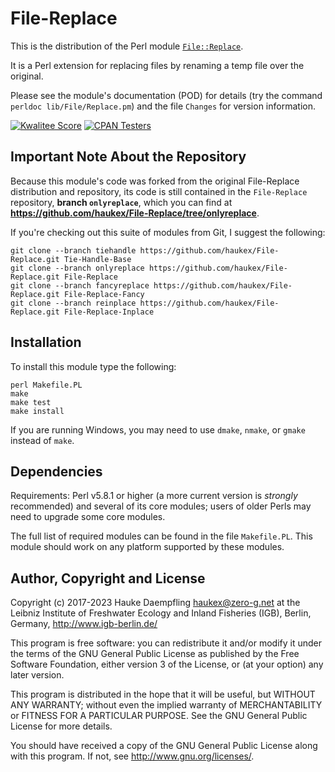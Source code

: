 File-Replace
============

This is the distribution of the Perl module
[`File::Replace`](https://metacpan.org/pod/File::Replace).

It is a Perl extension for replacing files by renaming a temp file
over the original.

Please see the module's documentation (POD) for details (try the command
`perldoc lib/File/Replace.pm`) and the file `Changes` for version
information.

[![Kwalitee Score](https://cpants.cpanauthors.org/dist/File-Replace.svg)](https://cpants.cpanauthors.org/dist/File-Replace)
[![CPAN Testers](https://haukex.github.io/my-badges/File-Replace.svg)](http://matrix.cpantesters.org/?dist=File-Replace)

Important Note About the Repository
-----------------------------------

Because this module's code was forked from the original File-Replace
distribution and repository, its code is still contained in the
`File-Replace` repository, **branch `onlyreplace`**, which you can find
at **<https://github.com/haukex/File-Replace/tree/onlyreplace>**.

If you're checking out this suite of modules from Git, I suggest the following:

	git clone --branch tiehandle https://github.com/haukex/File-Replace.git Tie-Handle-Base
	git clone --branch onlyreplace https://github.com/haukex/File-Replace.git File-Replace
	git clone --branch fancyreplace https://github.com/haukex/File-Replace.git File-Replace-Fancy
	git clone --branch reinplace https://github.com/haukex/File-Replace.git File-Replace-Inplace

Installation
------------

To install this module type the following:

	perl Makefile.PL
	make
	make test
	make install

If you are running Windows, you may need to use `dmake`, `nmake`, or `gmake`
instead of `make`.

Dependencies
------------

Requirements: Perl v5.8.1 or higher (a more current version is *strongly*
recommended) and several of its core modules; users of older Perls may need
to upgrade some core modules.

The full list of required modules can be found in the file `Makefile.PL`.
This module should work on any platform supported by these modules.

Author, Copyright and License
-----------------------------

Copyright (c) 2017-2023 Hauke Daempfling <haukex@zero-g.net>
at the Leibniz Institute of Freshwater Ecology and Inland Fisheries (IGB),
Berlin, Germany, <http://www.igb-berlin.de/>

This program is free software: you can redistribute it and/or modify
it under the terms of the GNU General Public License as published by
the Free Software Foundation, either version 3 of the License, or
(at your option) any later version.

This program is distributed in the hope that it will be useful,
but WITHOUT ANY WARRANTY; without even the implied warranty of
MERCHANTABILITY or FITNESS FOR A PARTICULAR PURPOSE. See the
GNU General Public License for more details.

You should have received a copy of the GNU General Public License
along with this program. If not, see <http://www.gnu.org/licenses/>.

